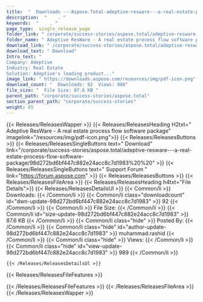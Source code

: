 ```yaml
---
title:  "  Downloads ---Aspose.Total-adeptive-resware---a-real-estate-process-flow-software-package . " 
description:  "    . " 
keywords:  "    . " 
page_type:  single_release_page
folder_link: " corporate/success-stories/aspose.total/adeptive-resware---a-real-estate-process-flow-software-package/"
folder_name: " Adeptive ResWare - A real estate process flow software package"
download_link: " /corporate/success-stories/aspose.total/adeptive-resware---a-real-estate-process-flow-software-package/98d272bd6bf447c882e24acc8c7d1983"
download_text: " Download"
Intro_text: " 
Company: Adeptive
Industry: Real Estate
Solution: Adeptive's leading product..."
image_link: " https://downloads.aspose.com/resources/img/pdf-icon.png"
download_count: "  Downloads: 92  Views: 988"
file_size: "  File Size: 87.6 KB "
parent_path: "corporate/success-stories/aspose.total"
section_parent_path: "corporate/success-stories"
weight: 65 
---
```


{{< Releases/ReleasesWapper >}}
  {{< Releases/ReleasesHeading H2txt=" Adeptive ResWare - A real estate process flow software package" imagelink="/resources/img/pdf-icon.png">}}
  {{< Releases/ReleasesButtons >}}
    {{< Releases/ReleasesSingleButtons text=" Download" link="/corporate/success-stories/aspose.total/adeptive-resware---a-real-estate-process-flow-software-package/98d272bd6bf447c882e24acc8c7d1983%20%20" >}}
    {{< Releases/ReleasesSingleButtons text=" Support Forum " link="https://forum.aspose.com" >}}
  {{< Releases/ReleasesButtons >}}
  {{< Releases/ReleasesFileArea >}}
    {{< Releases/ReleasesHeading h4txt="File Details">}}
    {{< Releases/ReleasesDetailsUl >}}
            {{< Common/li  >}} Downloads: {{< /Common/li >}} 
      {{< Common/li class="downloadcount" id="dwn-update-98d272bd6bf447c882e24acc8c7d1983" >}} 92 {{< /Common/li >}} 
      {{< Common/li  >}} File Size: {{< /Common/li >}} 
      {{< Common/li id="size-update-98d272bd6bf447c882e24acc8c7d1983" >}} 87.6 KB {{< /Common/li >}} 
      {{< Common/li  class="hide" >}} Posted By: {{< /Common/li >}} 
      {{< Common/li class="hide" id="author-update-98d272bd6bf447c882e24acc8c7d1983" >}} muhammad.rashid {{< /Common/li >}} 
      {{< Common/li class="hide"  >}} Views: {{< /Common/li >}} 
      {{< Common/li class="hide" id="view-update-98d272bd6bf447c882e24acc8c7d1983" >}} 989 {{< /Common/li >}} 

    {{< /Releases/ReleasesDetailsUl >}}

  {{< Releases/ReleasesFileFeatures >}}
      
  {{< /Releases/ReleasesFileFeatures >}}
 {{< /Releases/ReleasesFileArea >}}
{{< /Releases/ReleasesWapper >}}


